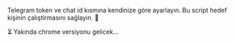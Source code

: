 Telegram token ve chat id kısmına kendinize göre ayarlayın.
Bu script hedef kişinin çalıştirmasını sağlayın. 🤡


 ⏳ Yakında chrome versiyonu gelicek...
